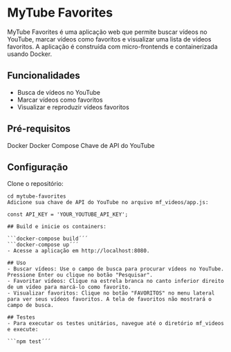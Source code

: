 # MyTube Favorites

MyTube Favorites é uma aplicação web que permite buscar vídeos no YouTube, marcar vídeos como favoritos e visualizar uma lista de vídeos favoritos. A aplicação é construída com micro-frontends e containerizada usando Docker.

## Funcionalidades

- Busca de vídeos no YouTube
- Marcar vídeos como favoritos
- Visualizar e reproduzir vídeos favoritos

## Pré-requisitos
Docker
Docker Compose
Chave de API do YouTube

## Configuração
Clone o repositório:
```git clone https://github.com/mariimozzer/mytube-favorites´´´  
cd mytube-favorites
Adicione sua chave de API do YouTube no arquivo mf_videos/app.js:

const API_KEY = 'YOUR_YOUTUBE_API_KEY';

## Build e inicie os containers:

```docker-compose build´´´  
```docker-compose up´´´ 
- Acesse a aplicação em http://localhost:8080.

## Uso
- Buscar vídeos: Use o campo de busca para procurar vídeos no YouTube. Pressione Enter ou clique no botão "Pesquisar".
- Favoritar vídeos: Clique na estrela branca no canto inferior direito de um vídeo para marcá-lo como favorito.
- Visualizar favoritos: Clique no botão "FAVORITOS" no menu lateral para ver seus vídeos favoritos. A tela de favoritos não mostrará o campo de busca.

## Testes
- Para executar os testes unitários, navegue até o diretório mf_videos e execute:

```npm test´´´ 
